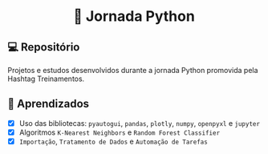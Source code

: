 <h1 align="center">
  🐍 Jornada Python
</h1>

## 💻 Repositório
<p>Projetos e estudos desenvolvidos durante a jornada Python promovida pela Hashtag Treinamentos.</p> 

## 📝 Aprendizados
- [x] Uso das bibliotecas: `pyautogui`, `pandas`, `plotly`, `numpy`, `openpyxl` e `jupyter`
- [x] Algoritmos `K-Nearest Neighbors` e `Random Forest Classifier`
- [x] `Importação`, `Tratamento de Dados` e `Automação de Tarefas`
